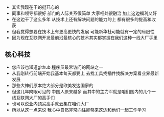 - 其实我现在干的挺开心的
- 同事和领导都很好 部门的人际关系很简单 大家相处很融洽 加上这边福利又好
- 在这边干了这么多年 从技术上还有解决问题的能力的上 都有很多的提高和收获
- 但我觉得想要在技术上有更高更快的发展 可能新华社可能就有一定的局限性
- 因为现在互联网开发最前沿最核心的技术其实都掌握在我们这种一线大厂手里

## 核心科技
- 您应该也知道github 程序员最常访问的网站之一
- 从我刚转行前端开始我基本每天都要上 去找工具找插件找解决方案看业界最新发展
- 那些大神们原本绝大部分是欧美发达国家的
- 但这几年肉眼可见的 中国人原来越多 而其中的主力军就是咱们国内的几个一线互联网大厂的高手们
- 也可以说业内顶尖高手就云集在咱们大厂
- 所以从这一点来说 我心中自然非常向往能够来这边和他们一起工作学习
